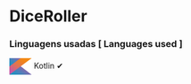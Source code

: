 # DiceRoller

### Linguagens usadas [ Languages used ]

<p><img align="center" alt="Carlos-KOTLIN" height="30" width="40" src="https://raw.githubusercontent.com/devicons/devicon/master/icons/kotlin/kotlin-original.svg">           Kotlin <!--❤️--> ✔</p>

